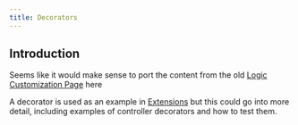 ```yaml
---
title: Decorators
---
```


## Introduction

Seems like it would make sense to port the content from the old [Logic Customization Page](http://http://guides.spreecommerce.com/logic_customization.html) here

A decorator is used as an example in [Extensions](../extensions/) but this could go into more detail, including examples of controller decorators and how to test them.



